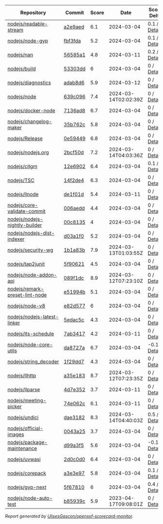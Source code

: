 <!-- OPENSSF-SCORECARD-MONITOR:START -->

| Repository | Commit | Score | Date | Score Delta | Report | StepSecurity |
| -- | -- | -- | -- | -- | -- | -- |
| [nodejs/readable-stream](https://github.com/nodejs/readable-stream) | [a2e9aed](https://github.com/nodejs/readable-stream/commit/a2e9aedf4aeee4a5e4d8efcb175edb67e2817eaa) | 6.1 | 2024-03-04 | 0.1 / [Details](https://kooltheba.github.io/openssf-scorecard-api-visualizer/#/projects/github.com/nodejs/readable-stream/compare/a2e9aedf4aeee4a5e4d8efcb175edb67e2817eaa/a2e9aedf4aeee4a5e4d8efcb175edb67e2817eaa) | [View](https://kooltheba.github.io/openssf-scorecard-api-visualizer/#/projects/github.com/nodejs/readable-stream/commit/a2e9aedf4aeee4a5e4d8efcb175edb67e2817eaa) | [Fix it](https://app.stepsecurity.io/securerepo?repo=nodejs/readable-stream) |
| [nodejs/node-gyp](https://github.com/nodejs/node-gyp) | [fbf3fda](https://github.com/nodejs/node-gyp/commit/fbf3fda875e1ef8b298ce306d59ce9d36aec0dbe) | 5.2 | 2024-03-04 | 0.1 / [Details](https://kooltheba.github.io/openssf-scorecard-api-visualizer/#/projects/github.com/nodejs/node-gyp/compare/109e3d4245504a7b75c99f578e1203c0ef4b518e/fbf3fda875e1ef8b298ce306d59ce9d36aec0dbe) | [View](https://kooltheba.github.io/openssf-scorecard-api-visualizer/#/projects/github.com/nodejs/node-gyp/commit/fbf3fda875e1ef8b298ce306d59ce9d36aec0dbe) | [Fix it](https://app.stepsecurity.io/securerepo?repo=nodejs/node-gyp) |
| [nodejs/nan](https://github.com/nodejs/nan) | [56585a1](https://github.com/nodejs/nan/commit/56585a1cd21f25b4d56168063cedaf0831c63fef) | 4.8 | 2024-03-11 | 0.2 / [Details](https://kooltheba.github.io/openssf-scorecard-api-visualizer/#/projects/github.com/nodejs/nan/compare/e14bdcd1f72d62bca1d541b66da43130384ec213/56585a1cd21f25b4d56168063cedaf0831c63fef) | [View](https://kooltheba.github.io/openssf-scorecard-api-visualizer/#/projects/github.com/nodejs/nan/commit/56585a1cd21f25b4d56168063cedaf0831c63fef) | [Fix it](https://app.stepsecurity.io/securerepo?repo=nodejs/nan) |
| [nodejs/build](https://github.com/nodejs/build) | [53303dd](https://github.com/nodejs/build/commit/53303dd1161037f97763ef390a4d9e1b597c3b9c) | 6 | 2024-03-04 | 0 / [Details](https://kooltheba.github.io/openssf-scorecard-api-visualizer/#/projects/github.com/nodejs/build/compare/b0675c57520af651b65dc53d5f6971c9f8b240fe/53303dd1161037f97763ef390a4d9e1b597c3b9c) | [View](https://kooltheba.github.io/openssf-scorecard-api-visualizer/#/projects/github.com/nodejs/build/commit/53303dd1161037f97763ef390a4d9e1b597c3b9c) | [Fix it](https://app.stepsecurity.io/securerepo?repo=nodejs/build) |
| [nodejs/diagnostics](https://github.com/nodejs/diagnostics) | [adab8d6](https://github.com/nodejs/diagnostics/commit/adab8d62aca9e47928570c29e7e5908a0f825039) | 5.9 | 2024-03-12 | 0 / [Details](https://kooltheba.github.io/openssf-scorecard-api-visualizer/#/projects/github.com/nodejs/diagnostics/compare/adab8d62aca9e47928570c29e7e5908a0f825039/adab8d62aca9e47928570c29e7e5908a0f825039) | [View](https://kooltheba.github.io/openssf-scorecard-api-visualizer/#/projects/github.com/nodejs/diagnostics/commit/adab8d62aca9e47928570c29e7e5908a0f825039) | [Fix it](https://app.stepsecurity.io/securerepo?repo=nodejs/diagnostics) |
| [nodejs/node](https://github.com/nodejs/node) | [639c096](https://github.com/nodejs/node/commit/639c09600418c42ff91979d60392d02c269c4dab) | 7.4 | 2024-03-14T02:02:39Z | 0 / [Details](https://kooltheba.github.io/openssf-scorecard-api-visualizer/#/projects/github.com/nodejs/node/compare/3ef7117877667148f876b8e2ca9c730e1e2f6d4d/639c09600418c42ff91979d60392d02c269c4dab) | [View](https://kooltheba.github.io/openssf-scorecard-api-visualizer/#/projects/github.com/nodejs/node/commit/639c09600418c42ff91979d60392d02c269c4dab) | [Fix it](https://app.stepsecurity.io/securerepo?repo=nodejs/node) |
| [nodejs/docker-node](https://github.com/nodejs/docker-node) | [7136ad8](https://github.com/nodejs/docker-node/commit/7136ad8bee2159cf61a5ed1d499bcd08c086cf17) | 6.7 | 2024-03-04 | 0 / [Details](https://kooltheba.github.io/openssf-scorecard-api-visualizer/#/projects/github.com/nodejs/docker-node/compare/325606f2b43ff922bc5cda93e36f69184213f80c/7136ad8bee2159cf61a5ed1d499bcd08c086cf17) | [View](https://kooltheba.github.io/openssf-scorecard-api-visualizer/#/projects/github.com/nodejs/docker-node/commit/7136ad8bee2159cf61a5ed1d499bcd08c086cf17) | [Fix it](https://app.stepsecurity.io/securerepo?repo=nodejs/docker-node) |
| [nodejs/changelog-maker](https://github.com/nodejs/changelog-maker) | [35b762c](https://github.com/nodejs/changelog-maker/commit/35b762c78ae5beb7dbe0cacca41717ddb29a3484) | 5.8 | 2024-03-04 | 0 / [Details](https://kooltheba.github.io/openssf-scorecard-api-visualizer/#/projects/github.com/nodejs/changelog-maker/compare/35b762c78ae5beb7dbe0cacca41717ddb29a3484/35b762c78ae5beb7dbe0cacca41717ddb29a3484) | [View](https://kooltheba.github.io/openssf-scorecard-api-visualizer/#/projects/github.com/nodejs/changelog-maker/commit/35b762c78ae5beb7dbe0cacca41717ddb29a3484) | [Fix it](https://app.stepsecurity.io/securerepo?repo=nodejs/changelog-maker) |
| [nodejs/Release](https://github.com/nodejs/Release) | [0e59449](https://github.com/nodejs/Release/commit/0e59449b87ba3a1dc32c346f091e48b2c6f4c531) | 6.8 | 2024-03-04 | 0 / [Details](https://kooltheba.github.io/openssf-scorecard-api-visualizer/#/projects/github.com/nodejs/Release/compare/42a1d7c5f3bce8d2efc8d96c7aeb147a173ed396/0e59449b87ba3a1dc32c346f091e48b2c6f4c531) | [View](https://kooltheba.github.io/openssf-scorecard-api-visualizer/#/projects/github.com/nodejs/Release/commit/0e59449b87ba3a1dc32c346f091e48b2c6f4c531) | [Fix it](https://app.stepsecurity.io/securerepo?repo=nodejs/Release) |
| [nodejs/nodejs.org](https://github.com/nodejs/nodejs.org) | [2bcf50d](https://github.com/nodejs/nodejs.org/commit/2bcf50daa24aa64d61db7de73673247da374aff5) | 7.2 | 2024-03-14T04:03:36Z | 0 / [Details](https://kooltheba.github.io/openssf-scorecard-api-visualizer/#/projects/github.com/nodejs/nodejs.org/compare/19cd9f9a00d69316a5e35338793234a216bb80e2/2bcf50daa24aa64d61db7de73673247da374aff5) | [View](https://kooltheba.github.io/openssf-scorecard-api-visualizer/#/projects/github.com/nodejs/nodejs.org/commit/2bcf50daa24aa64d61db7de73673247da374aff5) | [Fix it](https://app.stepsecurity.io/securerepo?repo=nodejs/nodejs.org) |
| [nodejs/citgm](https://github.com/nodejs/citgm) | [12e6902](https://github.com/nodejs/citgm/commit/12e6902b7a90c42edf60a1f4aa0ef9c19efdfddc) | 6.4 | 2024-03-04 | 0.1 / [Details](https://kooltheba.github.io/openssf-scorecard-api-visualizer/#/projects/github.com/nodejs/citgm/compare/e5194c2bdda217b877fbd2b2cc504628ce9406ca/12e6902b7a90c42edf60a1f4aa0ef9c19efdfddc) | [View](https://kooltheba.github.io/openssf-scorecard-api-visualizer/#/projects/github.com/nodejs/citgm/commit/12e6902b7a90c42edf60a1f4aa0ef9c19efdfddc) | [Fix it](https://app.stepsecurity.io/securerepo?repo=nodejs/citgm) |
| [nodejs/TSC](https://github.com/nodejs/TSC) | [14f2de4](https://github.com/nodejs/TSC/commit/14f2de4b61a962e57677facba68dff87b9761ec9) | 6.3 | 2024-03-04 | 0 / [Details](https://kooltheba.github.io/openssf-scorecard-api-visualizer/#/projects/github.com/nodejs/TSC/compare/f505072299b7877243e34c03d992868358f6718e/14f2de4b61a962e57677facba68dff87b9761ec9) | [View](https://kooltheba.github.io/openssf-scorecard-api-visualizer/#/projects/github.com/nodejs/TSC/commit/14f2de4b61a962e57677facba68dff87b9761ec9) | [Fix it](https://app.stepsecurity.io/securerepo?repo=nodejs/TSC) |
| [nodejs/llnode](https://github.com/nodejs/llnode) | [de1f01d](https://github.com/nodejs/llnode/commit/de1f01d70a5c58111dd873d340f898023e4e8fe6) | 5.4 | 2024-03-11 | 0 / [Details](https://kooltheba.github.io/openssf-scorecard-api-visualizer/#/projects/github.com/nodejs/llnode/compare/de1f01d70a5c58111dd873d340f898023e4e8fe6/de1f01d70a5c58111dd873d340f898023e4e8fe6) | [View](https://kooltheba.github.io/openssf-scorecard-api-visualizer/#/projects/github.com/nodejs/llnode/commit/de1f01d70a5c58111dd873d340f898023e4e8fe6) | [Fix it](https://app.stepsecurity.io/securerepo?repo=nodejs/llnode) |
| [nodejs/core-validate-commit](https://github.com/nodejs/core-validate-commit) | [006aedd](https://github.com/nodejs/core-validate-commit/commit/006aedd1c889ebfacdf2c346efd6e6a572cbc5e0) | 4.4 | 2024-03-04 | 0 / [Details](https://kooltheba.github.io/openssf-scorecard-api-visualizer/#/projects/github.com/nodejs/core-validate-commit/compare/006aedd1c889ebfacdf2c346efd6e6a572cbc5e0/006aedd1c889ebfacdf2c346efd6e6a572cbc5e0) | [View](https://kooltheba.github.io/openssf-scorecard-api-visualizer/#/projects/github.com/nodejs/core-validate-commit/commit/006aedd1c889ebfacdf2c346efd6e6a572cbc5e0) | [Fix it](https://app.stepsecurity.io/securerepo?repo=nodejs/core-validate-commit) |
| [nodejs/nodejs-nightly-builder](https://github.com/nodejs/nodejs-nightly-builder) | [00c8135](https://github.com/nodejs/nodejs-nightly-builder/commit/00c8135102b0e272ed1d8950845a5412cc9bc237) | 4 | 2024-03-04 | 0 / [Details](https://kooltheba.github.io/openssf-scorecard-api-visualizer/#/projects/github.com/nodejs/nodejs-nightly-builder/compare/00c8135102b0e272ed1d8950845a5412cc9bc237/00c8135102b0e272ed1d8950845a5412cc9bc237) | [View](https://kooltheba.github.io/openssf-scorecard-api-visualizer/#/projects/github.com/nodejs/nodejs-nightly-builder/commit/00c8135102b0e272ed1d8950845a5412cc9bc237) | [Fix it](https://app.stepsecurity.io/securerepo?repo=nodejs/nodejs-nightly-builder) |
| [nodejs/nodejs-dist-indexer](https://github.com/nodejs/nodejs-dist-indexer) | [d03a1f0](https://github.com/nodejs/nodejs-dist-indexer/commit/d03a1f0d36af7cd1ffd8d2ce7fb622e788177f43) | 5.2 | 2024-03-04 | 0 / [Details](https://kooltheba.github.io/openssf-scorecard-api-visualizer/#/projects/github.com/nodejs/nodejs-dist-indexer/compare/d03a1f0d36af7cd1ffd8d2ce7fb622e788177f43/d03a1f0d36af7cd1ffd8d2ce7fb622e788177f43) | [View](https://kooltheba.github.io/openssf-scorecard-api-visualizer/#/projects/github.com/nodejs/nodejs-dist-indexer/commit/d03a1f0d36af7cd1ffd8d2ce7fb622e788177f43) | [Fix it](https://app.stepsecurity.io/securerepo?repo=nodejs/nodejs-dist-indexer) |
| [nodejs/security-wg](https://github.com/nodejs/security-wg) | [1b1a83b](https://github.com/nodejs/security-wg/commit/1b1a83be531874af507c7fe8d36e161cf2084792) | 7.9 | 2024-03-13T01:03:55Z | 0 / [Details](https://kooltheba.github.io/openssf-scorecard-api-visualizer/#/projects/github.com/nodejs/security-wg/compare/a2b189b1e0f42b76f68fcfac8fc81515fdd7bb21/1b1a83be531874af507c7fe8d36e161cf2084792) | [View](https://kooltheba.github.io/openssf-scorecard-api-visualizer/#/projects/github.com/nodejs/security-wg/commit/1b1a83be531874af507c7fe8d36e161cf2084792) | [Fix it](https://app.stepsecurity.io/securerepo?repo=nodejs/security-wg) |
| [nodejs/tap2junit](https://github.com/nodejs/tap2junit) | [5f90621](https://github.com/nodejs/tap2junit/commit/5f90621a6f3c1b303d17db1d802d13cb60ea5fac) | 4.5 | 2024-03-04 | 0 / [Details](https://kooltheba.github.io/openssf-scorecard-api-visualizer/#/projects/github.com/nodejs/tap2junit/compare/5f90621a6f3c1b303d17db1d802d13cb60ea5fac/5f90621a6f3c1b303d17db1d802d13cb60ea5fac) | [View](https://kooltheba.github.io/openssf-scorecard-api-visualizer/#/projects/github.com/nodejs/tap2junit/commit/5f90621a6f3c1b303d17db1d802d13cb60ea5fac) | [Fix it](https://app.stepsecurity.io/securerepo?repo=nodejs/tap2junit) |
| [nodejs/node-addon-api](https://github.com/nodejs/node-addon-api) | [089f1dc](https://github.com/nodejs/node-addon-api/commit/089f1dc5132e459d8228a323cd81a6220cee1aa4) | 8.9 | 2024-03-12T07:23:10Z | 0 / [Details](https://kooltheba.github.io/openssf-scorecard-api-visualizer/#/projects/github.com/nodejs/node-addon-api/compare/7e1aa06132558fcc3de4ef5f4f6b84ff10c32502/089f1dc5132e459d8228a323cd81a6220cee1aa4) | [View](https://kooltheba.github.io/openssf-scorecard-api-visualizer/#/projects/github.com/nodejs/node-addon-api/commit/089f1dc5132e459d8228a323cd81a6220cee1aa4) | [Fix it](https://app.stepsecurity.io/securerepo?repo=nodejs/node-addon-api) |
| [nodejs/remark-preset-lint-node](https://github.com/nodejs/remark-preset-lint-node) | [e51994b](https://github.com/nodejs/remark-preset-lint-node/commit/e51994b1f60c934ea88d1eb55a5461559a4ea302) | 5.1 | 2024-03-04 | 0 / [Details](https://kooltheba.github.io/openssf-scorecard-api-visualizer/#/projects/github.com/nodejs/remark-preset-lint-node/compare/818f2de173d921eb0b78f43fe6cce1921a93e26d/e51994b1f60c934ea88d1eb55a5461559a4ea302) | [View](https://kooltheba.github.io/openssf-scorecard-api-visualizer/#/projects/github.com/nodejs/remark-preset-lint-node/commit/e51994b1f60c934ea88d1eb55a5461559a4ea302) | [Fix it](https://app.stepsecurity.io/securerepo?repo=nodejs/remark-preset-lint-node) |
| [nodejs/node-v8](https://github.com/nodejs/node-v8) | [e82d577](https://github.com/nodejs/node-v8/commit/e82d577cdc34e19a65d919975b7ba35f2b9bc915) | 6 | 2024-03-04 | 0 / [Details](https://kooltheba.github.io/openssf-scorecard-api-visualizer/#/projects/github.com/nodejs/node-v8/compare/7bd3de874e9304f445ce349300575562698dfcd9/e82d577cdc34e19a65d919975b7ba35f2b9bc915) | [View](https://kooltheba.github.io/openssf-scorecard-api-visualizer/#/projects/github.com/nodejs/node-v8/commit/e82d577cdc34e19a65d919975b7ba35f2b9bc915) | [Fix it](https://app.stepsecurity.io/securerepo?repo=nodejs/node-v8) |
| [nodejs/nodejs-latest-linker](https://github.com/nodejs/nodejs-latest-linker) | [5edac5c](https://github.com/nodejs/nodejs-latest-linker/commit/5edac5c47c6b3f619bff3e51996dd18796f92c71) | 4.3 | 2024-03-04 | 0 / [Details](https://kooltheba.github.io/openssf-scorecard-api-visualizer/#/projects/github.com/nodejs/nodejs-latest-linker/compare/5edac5c47c6b3f619bff3e51996dd18796f92c71/5edac5c47c6b3f619bff3e51996dd18796f92c71) | [View](https://kooltheba.github.io/openssf-scorecard-api-visualizer/#/projects/github.com/nodejs/nodejs-latest-linker/commit/5edac5c47c6b3f619bff3e51996dd18796f92c71) | [Fix it](https://app.stepsecurity.io/securerepo?repo=nodejs/nodejs-latest-linker) |
| [nodejs/lts-schedule](https://github.com/nodejs/lts-schedule) | [7ab3417](https://github.com/nodejs/lts-schedule/commit/7ab3417749715bd6665eb840da54a5bea696ecc0) | 4.2 | 2024-03-11 | 0 / [Details](https://kooltheba.github.io/openssf-scorecard-api-visualizer/#/projects/github.com/nodejs/lts-schedule/compare/7ab3417749715bd6665eb840da54a5bea696ecc0/7ab3417749715bd6665eb840da54a5bea696ecc0) | [View](https://kooltheba.github.io/openssf-scorecard-api-visualizer/#/projects/github.com/nodejs/lts-schedule/commit/7ab3417749715bd6665eb840da54a5bea696ecc0) | [Fix it](https://app.stepsecurity.io/securerepo?repo=nodejs/lts-schedule) |
| [nodejs/node-core-utils](https://github.com/nodejs/node-core-utils) | [da8727a](https://github.com/nodejs/node-core-utils/commit/da8727a0fae7b2f9aba62eb04076c3a1fded0b13) | 6.7 | 2024-03-04 | -0.1 / [Details](https://kooltheba.github.io/openssf-scorecard-api-visualizer/#/projects/github.com/nodejs/node-core-utils/compare/90674b58f767ac9b498cd2dfd59b279822fa6bc6/da8727a0fae7b2f9aba62eb04076c3a1fded0b13) | [View](https://kooltheba.github.io/openssf-scorecard-api-visualizer/#/projects/github.com/nodejs/node-core-utils/commit/da8727a0fae7b2f9aba62eb04076c3a1fded0b13) | [Fix it](https://app.stepsecurity.io/securerepo?repo=nodejs/node-core-utils) |
| [nodejs/string_decoder](https://github.com/nodejs/string_decoder) | [1f29dd7](https://github.com/nodejs/string_decoder/commit/1f29dd715a6c829da89e869af7dafc231c20ed9f) | 4.3 | 2024-03-04 | 0 / [Details](https://kooltheba.github.io/openssf-scorecard-api-visualizer/#/projects/github.com/nodejs/string_decoder/compare/1f29dd715a6c829da89e869af7dafc231c20ed9f/1f29dd715a6c829da89e869af7dafc231c20ed9f) | [View](https://kooltheba.github.io/openssf-scorecard-api-visualizer/#/projects/github.com/nodejs/string_decoder/commit/1f29dd715a6c829da89e869af7dafc231c20ed9f) | [Fix it](https://app.stepsecurity.io/securerepo?repo=nodejs/string_decoder) |
| [nodejs/llhttp](https://github.com/nodejs/llhttp) | [a35e183](https://github.com/nodejs/llhttp/commit/a35e1837ea149b09628cc4cb33d2834834fcdd39) | 8.7 | 2024-03-12T07:23:35Z | 0 / [Details](https://kooltheba.github.io/openssf-scorecard-api-visualizer/#/projects/github.com/nodejs/llhttp/compare/48588093ca4219b5f689acfc9ebea9e4c8c37663/a35e1837ea149b09628cc4cb33d2834834fcdd39) | [View](https://kooltheba.github.io/openssf-scorecard-api-visualizer/#/projects/github.com/nodejs/llhttp/commit/a35e1837ea149b09628cc4cb33d2834834fcdd39) | [Fix it](https://app.stepsecurity.io/securerepo?repo=nodejs/llhttp) |
| [nodejs/llparse](https://github.com/nodejs/llparse) | [4d7e352](https://github.com/nodejs/llparse/commit/4d7e35267870b576f41112f6f720f4a1009b10b8) | 3.7 | 2024-03-11 | 0 / [Details](https://kooltheba.github.io/openssf-scorecard-api-visualizer/#/projects/github.com/nodejs/llparse/compare/4d7e35267870b576f41112f6f720f4a1009b10b8/4d7e35267870b576f41112f6f720f4a1009b10b8) | [View](https://kooltheba.github.io/openssf-scorecard-api-visualizer/#/projects/github.com/nodejs/llparse/commit/4d7e35267870b576f41112f6f720f4a1009b10b8) | [Fix it](https://app.stepsecurity.io/securerepo?repo=nodejs/llparse) |
| [nodejs/meeting-picker](https://github.com/nodejs/meeting-picker) | [74e062c](https://github.com/nodejs/meeting-picker/commit/74e062c7d90e903f37bf02ecadbde36940c8c980) | 6.1 | 2024-03-11 | 0 / [Details](https://kooltheba.github.io/openssf-scorecard-api-visualizer/#/projects/github.com/nodejs/meeting-picker/compare/956fbd94f117d1c3c6d22872b5936438bbfed16d/74e062c7d90e903f37bf02ecadbde36940c8c980) | [View](https://kooltheba.github.io/openssf-scorecard-api-visualizer/#/projects/github.com/nodejs/meeting-picker/commit/74e062c7d90e903f37bf02ecadbde36940c8c980) | [Fix it](https://app.stepsecurity.io/securerepo?repo=nodejs/meeting-picker) |
| [nodejs/undici](https://github.com/nodejs/undici) | [dae3182](https://github.com/nodejs/undici/commit/dae31826560112ccf1244172e398fc7d2fce075d) | 8.3 | 2024-03-14T04:40:03Z | 0.5 / [Details](https://kooltheba.github.io/openssf-scorecard-api-visualizer/#/projects/github.com/nodejs/undici/compare/edd22bcbf005d48a6e0c9a52884207dac73fc232/dae31826560112ccf1244172e398fc7d2fce075d) | [View](https://kooltheba.github.io/openssf-scorecard-api-visualizer/#/projects/github.com/nodejs/undici/commit/dae31826560112ccf1244172e398fc7d2fce075d) | [Fix it](https://app.stepsecurity.io/securerepo?repo=nodejs/undici) |
| [nodejs/official-images](https://github.com/nodejs/official-images) | [0043a25](https://github.com/nodejs/official-images/commit/0043a2597f764b1c0374abd06c57d496d6cc8ffd) | 3.7 | 2024-03-04 | 0 / [Details](https://kooltheba.github.io/openssf-scorecard-api-visualizer/#/projects/github.com/nodejs/official-images/compare/0043a2597f764b1c0374abd06c57d496d6cc8ffd/0043a2597f764b1c0374abd06c57d496d6cc8ffd) | [View](https://kooltheba.github.io/openssf-scorecard-api-visualizer/#/projects/github.com/nodejs/official-images/commit/0043a2597f764b1c0374abd06c57d496d6cc8ffd) | [Fix it](https://app.stepsecurity.io/securerepo?repo=nodejs/official-images) |
| [nodejs/package-maintenance](https://github.com/nodejs/package-maintenance) | [d99a3f5](https://github.com/nodejs/package-maintenance/commit/d99a3f53df29dd7a98f27d04505d3e1ec28b3284) | 5.6 | 2024-03-04 | -0.1 / [Details](https://kooltheba.github.io/openssf-scorecard-api-visualizer/#/projects/github.com/nodejs/package-maintenance/compare/d99a3f53df29dd7a98f27d04505d3e1ec28b3284/d99a3f53df29dd7a98f27d04505d3e1ec28b3284) | [View](https://kooltheba.github.io/openssf-scorecard-api-visualizer/#/projects/github.com/nodejs/package-maintenance/commit/d99a3f53df29dd7a98f27d04505d3e1ec28b3284) | [Fix it](https://app.stepsecurity.io/securerepo?repo=nodejs/package-maintenance) |
| [nodejs/uvwasi](https://github.com/nodejs/uvwasi) | [2d0c0d0](https://github.com/nodejs/uvwasi/commit/2d0c0d019009e0bf85ee0e519c64f1109025f459) | 6.4 | 2024-03-04 | 0 / [Details](https://kooltheba.github.io/openssf-scorecard-api-visualizer/#/projects/github.com/nodejs/uvwasi/compare/2d0c0d019009e0bf85ee0e519c64f1109025f459/2d0c0d019009e0bf85ee0e519c64f1109025f459) | [View](https://kooltheba.github.io/openssf-scorecard-api-visualizer/#/projects/github.com/nodejs/uvwasi/commit/2d0c0d019009e0bf85ee0e519c64f1109025f459) | [Fix it](https://app.stepsecurity.io/securerepo?repo=nodejs/uvwasi) |
| [nodejs/corepack](https://github.com/nodejs/corepack) | [a3e3e97](https://github.com/nodejs/corepack/commit/a3e3e97369dbcdaa2ed6c6ad7c0233ee0a70f221) | 5.8 | 2024-03-04 | 0.1 / [Details](https://kooltheba.github.io/openssf-scorecard-api-visualizer/#/projects/github.com/nodejs/corepack/compare/967e2666b57f4ba33fb03397dbd6089251fc0503/a3e3e97369dbcdaa2ed6c6ad7c0233ee0a70f221) | [View](https://kooltheba.github.io/openssf-scorecard-api-visualizer/#/projects/github.com/nodejs/corepack/commit/a3e3e97369dbcdaa2ed6c6ad7c0233ee0a70f221) | [Fix it](https://app.stepsecurity.io/securerepo?repo=nodejs/corepack) |
| [nodejs/gyp-next](https://github.com/nodejs/gyp-next) | [5f67810](https://github.com/nodejs/gyp-next/commit/5f678104d82b62c2d213cc6c98173a36d32bda16) | 6 | 2024-03-04 | 0.4 / [Details](https://kooltheba.github.io/openssf-scorecard-api-visualizer/#/projects/github.com/nodejs/gyp-next/compare/173a7fd987f7f0426e48ea79cf1f650786e3a9fc/5f678104d82b62c2d213cc6c98173a36d32bda16) | [View](https://kooltheba.github.io/openssf-scorecard-api-visualizer/#/projects/github.com/nodejs/gyp-next/commit/5f678104d82b62c2d213cc6c98173a36d32bda16) | [Fix it](https://app.stepsecurity.io/securerepo?repo=nodejs/gyp-next) |
| [nodejs/node-auto-test](https://github.com/nodejs/node-auto-test) | [b85939c](https://github.com/nodejs/node-auto-test/commit/b85939c0dc88670c1d3fbed36b5aba01e2c3f4c7) | 5.9 | 2023-04-17T09:08:01Z | 0 / [Details](https://kooltheba.github.io/openssf-scorecard-api-visualizer/#/projects/github.com/nodejs/node-auto-test/compare/b85939c0dc88670c1d3fbed36b5aba01e2c3f4c7/b85939c0dc88670c1d3fbed36b5aba01e2c3f4c7) | [View](https://kooltheba.github.io/openssf-scorecard-api-visualizer/#/projects/github.com/nodejs/node-auto-test/commit/b85939c0dc88670c1d3fbed36b5aba01e2c3f4c7) | [Fix it](https://app.stepsecurity.io/securerepo?repo=nodejs/node-auto-test) |

_Report generated by [UlisesGascon/openssf-scorecard-monitor](https://github.com/UlisesGascon/openssf-scorecard-monitor)._
<!-- OPENSSF-SCORECARD-MONITOR:END -->
